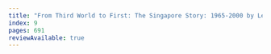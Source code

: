 ```yaml
---
title: "From Third World to First: The Singapore Story: 1965-2000 by Lee Kuan Yew"
index: 9
pages: 691
reviewAvailable: true
---
```


